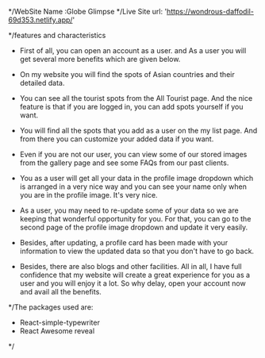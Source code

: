 */WebSite Name :Globe Glimpse
*/Live Site url: 'https://wondrous-daffodil-69d353.netlify.app/'

*/features and characteristics
* First of all, you can open an account as a user. and As a user you will get several more benefits which are given below.

* On my website you will find the spots of Asian countries and their detailed data.

* You can see all the tourist spots from the All Tourist page. And the nice feature is that if you are logged in, you can add spots yourself if you want.

* You will find all the spots that you add as a user on the my list  page. And from there you can customize your added data if you want.

* Even if you are not our user, you can view some of our stored images from the gallery page and see some FAQs from our past clients.

* You as a user will get all your data in the profile image dropdown which is arranged in a very nice way and you can see your name only when you are in the profile image. It's very nice.

* As a user, you may need to re-update some of your data so we are keeping that wonderful opportunity for you. For that, you can go to the second page of the profile image dropdown and update it very easily.

* Besides, after updating, a profile card has been made with your information to view the updated data so that you don't have to go back.

* Besides, there are also blogs and other facilities. All in all, I have full confidence that my website will create a great experience for you as a user and you will enjoy it a lot. So why delay, open your account now and avail all the benefits. 

*/The packages used are:
*   React-simple-typewriter
*   React Awesome reveal

*/